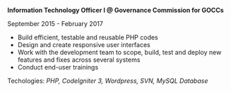 <b>Information Technology Officer I @ Governance Commission for GOCCs</b>

<span class="text-sm">September 2015 - February 2017</span>

<ul class="list-bullets text-base">
<li>Build efficient, testable and reusable PHP codes</li>
<li>Design and create responsive user interfaces</li>
<li>Work with the development team to scope, build, test and deploy new features and fixes across several systems</li>
<li>Conduct end-user trainings</li>
</ul>

<span class="text-sm">Techologies: <i>PHP, CodeIgniter 3, Wordpress, SVN, MySQL Database</i></span>
